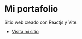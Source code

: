 # Mi portafolio

Sitio web creado con Reactjs y Vite.

- [Visita mi sitio](https://florencia-coder.github.io/Portfolio/)

